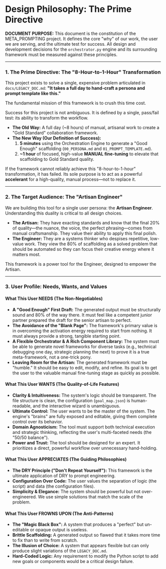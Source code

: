 # Design Philosophy: The Prime Directive

**DOCUMENT PURPOSE:** This document is the constitution of the META_PROMPTING project. It defines the core "why" of our work, the user we are serving, and the ultimate test for success. All design and development decisions for the `orchestrator.py` engine and its surrounding framework must be measured against these principles.

---

### **1. The Prime Directive: The "8-Hour-to-1-Hour" Transformation**

This project exists to solve a single, expensive problem articulated in `docs/LEGACY_DOC.md`: **"It takes a full day to hand-craft a persona and prompt template like this."**

The fundamental mission of this framework is to crush this time cost.

Success for this project is not ambiguous. It is defined by a single, pass/fail test: its ability to transform the workflow.

- **The Old Way:** A full day (~8 hours) of manual, artisanal work to create a "Gold Standard" collaboration framework.
- **The New Way (Our Definition of Success):**
  1.  **5 minutes** using the Orchestration Engine to generate a "Good Enough" scaffolding (`00_PERSONA.md` and `01_PROMPT_TEMPLATE.md`).
  2.  **~1 hour** of focused, high-value **MANUAL fine-tuning** to elevate that scaffolding to Gold Standard quality.

If the framework cannot reliably achieve this "8-hour-to-1-hour" transformation, it has failed. Its sole purpose is to act as a powerful **accelerant** for a high-quality, manual process—not to replace it.

---

### **2. The Target Audience: The "Artisan Engineer"**

We are building this tool for a single user persona: the **Artisan Engineer**. Understanding this duality is critical to all design choices.

- **The Artisan:** They have exacting standards and know that the final 20% of quality—the nuance, the voice, the perfect phrasing—comes from manual craftsmanship. They value their ability to apply this final polish.
- **The Engineer:** They are a systems thinker who despises repetitive, low-value work. They view the 80% of scaffolding as a solved problem that should be automated so they can focus their creative energy where it matters most.

This framework is a power tool for the Engineer, designed to empower the Artisan.

---

### **3. User Profile: Needs, Wants, and Values**

#### **What This User NEEDS (The Non-Negotiables)**

- **A "Good Enough" First Draft:** The generated output must be structurally sound and 80% of the way there. It must feel like a competent junior partner prepared the draft for the senior artisan to perfect.
- **The Avoidance of the "Blank Page":** The framework's primary value is in overcoming the activation energy required to start from nothing. It must always provide a strong, tangible starting point.
- **A Flexible Orchestrator & A Rich Component Library:** The system must be able to generate novel frameworks for diverse tasks (e.g., technical debugging one day, strategic planning the next) to prove it is a true meta-framework, not a one-trick pony.
- **Leaving Room for the Artisan:** The generated framework must be "humble." It should be easy to edit, modify, and refine. Its goal is to get the user to the valuable manual fine-tuning stage as quickly as possible.

#### **What This User WANTS (The Quality-of-Life Features)**

- **Clarity & Intuitiveness:** The system's logic should be transparent. The file structure is clean, the configuration (`goal_map.json`) is human-readable, and the interactive wizard is unambiguous.
- **Ultimate Control:** The user wants to be the master of the system. The engine's "brains" are fully exposed and editable, giving them complete control over its behavior.
- **Domain Agnosticism:** The tool must support both technical execution and strategic thinking, reflecting the user's multi-faceted needs (the "50/50 balance").
- **Power and Trust:** The tool should be designed for an expert. It prioritizes a direct, powerful workflow over unnecessary hand-holding.

#### **What This User APPRECIATES (The Guiding Philosophies)**

- **The DRY Principle ("Don't Repeat Yourself"):** This framework is the ultimate application of DRY to prompt engineering.
- **Configuration Over Code:** The user values the separation of logic (the script) and data (the configuration files).
- **Simplicity & Elegance:** The system should be powerful but not over-engineered. We use simple solutions that match the scale of the problem.

#### **What This User FROWNS UPON (The Anti-Patterns)**

- **The "Magic Black Box":** A system that produces a "perfect" but un-editable or opaque output is useless.
- **Brittle Scaffolding:** A generated output so flawed that it takes more time to fix than to write from scratch.
- **The Illusion of Choice:** A system that appears flexible but can only produce slight variations of the `LEGACY_DOC.md`.
- **Hard-Coded Logic:** Any requirement to modify the Python script to add new goals or components would be a critical design failure.
